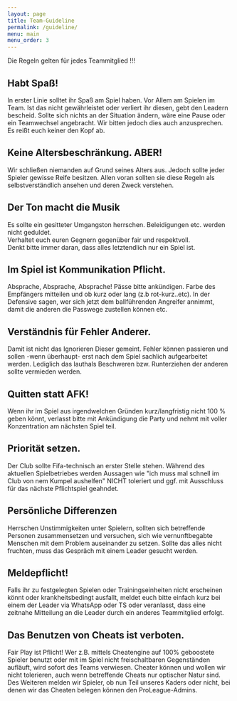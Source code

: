 ```yaml
---
layout: page
title: Team-Guideline
permalink: /guideline/
menu: main
menu_order: 3
---
```


Die Regeln gelten für jedes Teammitglied !!!
 
Habt Spaß!
----------
In  erster Linie solltet ihr Spaß am Spiel haben. Vor Allem am Spielen im  Team. Ist das nicht gewährleistet oder verliert ihr diesen, gebt den  Leadern bescheid. Sollte sich nichts an der Situation ändern, wäre eine  Pause oder ein Teamwechsel angebracht. Wir bitten jedoch dies auch  anzusprechen. Es reißt euch keiner den Kopf ab.

Keine Altersbeschränkung. ABER!
-------------------------------
Wir  schließen niemanden auf Grund seines Alters aus. Jedoch sollte jeder  Spieler gewisse Reife besitzen. Allen voran sollten sie diese Regeln als selbstverständlich ansehen und deren Zweck verstehen.
 
Der Ton macht die Musik 
-----------------------
Es sollte ein gesitteter Umgangston herrschen. Beleidigungen etc. werden nicht geduldet.  
Verhaltet euch euren Gegnern gegenüber fair und respektvoll.  
Denkt bitte immer daran, dass alles letztendlich nur ein Spiel ist.
 
Im Spiel ist Kommunikation Pflicht.
-----------------------------------
Absprache,  Absprache, Absprache! Pässe bitte ankündigen. Farbe des Empfängers mitteilen und ob kurz oder lang (z.b rot-kurz..etc). In der Defensive sagen, wer sich jetzt dem ballführenden Angreifer annimmt, damit die anderen die Passwege zustellen können etc.
 
Verständnis für Fehler Anderer. 
-------------------------------
Damit  ist nicht das Ignorieren Dieser gemeint. Fehler können passieren und sollen -wenn überhaupt- erst nach dem Spiel sachlich aufgearbeitet werden. Lediglich das lauthals Beschweren bzw. Runterziehen der anderen sollte vermieden werden.

Quitten statt AFK! 
------------------
Wenn  ihr im Spiel aus irgendwelchen Gründen kurz/langfristig nicht 100 %  geben könnt, verlasst bitte mit Ankündigung die Party und nehmt mit voller Konzentration am nächsten Spiel teil.
 
Priorität setzen. 
-----------------
Der  Club sollte Fifa-technisch an erster Stelle stehen. Während des  aktuellen Spielbetriebes werden Aussagen wie "ich muss mal schnell im  Club von nem Kumpel aushelfen" NICHT toleriert und ggf. mit Ausschluss für das nächste Pflichtspiel geahndet.
 
Persönliche Differenzen
-----------------------
Herrschen  Unstimmigkeiten unter Spielern, sollten sich betreffende Personen zusammensetzen und versuchen, sich wie vernunftbegabte Menschen mit dem Problem auseinander zu setzen. Sollte das alles nicht fruchten, muss das Gespräch mit einem Leader gesucht werden.
 
Meldepflicht! 
-------------
Falls ihr zu festgelegten Spielen oder Trainingseinheiten nicht erscheinen könnt oder krankheitsbedingt ausfallt, meldet euch bitte einfach kurz bei einem der Leader via WhatsApp oder TS oder veranlasst, dass eine zeitnahe Mitteilung an die Leader durch ein anderes Teammitglied erfolgt.
 
Das Benutzen von Cheats ist verboten. 
-------------------------------------
Fair  Play ist Pflicht! Wer z.B. mittels Cheatengine auf 100% geboostete Spieler benutzt oder mit im Spiel nicht freischaltbaren Gegenständen aufläuft, wird sofort des Teams verwiesen. Cheater können und wollen wir nicht tolerieren, auch wenn betreffende Cheats nur optischer Natur sind.  
Des Weiteren melden wir Spieler, ob nun Teil unseres Kaders oder nicht, bei denen wir das Cheaten belegen können den ProLeague-Admins.








